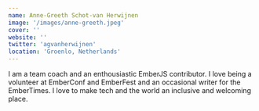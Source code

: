 ```yaml
---
name: Anne-Greeth Schot-van Herwijnen
image: '/images/anne-greeth.jpeg'
cover: ''
website: ''
twitter: 'agvanherwijnen'
location: 'Groenlo, Netherlands'
---
```

I am a team coach and an enthousiastic EmberJS contributor. I love being a volunteer at EmberConf and EmberFest and an occasional writer for the EmberTimes. I love to make tech and the world an inclusive and welcoming place.
